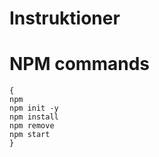 # Instruktioner

# NPM commands 
    {
    npm 
    npm init -y
    npm install
    npm remove
    npm start
    }